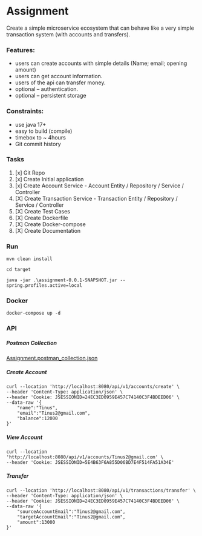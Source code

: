 # Assignment
Create a simple microservice ecosystem that can behave like a very simple transaction system (with accounts and transfers).

### **Features:**

- users can create accounts with simple details (Name; email; opening amount)
- users can get account information.
- users of the api can transfer money.
- optional – authentication.
- optional – persistent storage

### **Constraints:**

- use java 17+
- easy to build (compile)
- timebox to ~ 4hours
- Git commit history


### **Tasks**
1. [x] Git Repo
2. [x] Create Initial application 
3. [x] Create Account Service - Account Entity / Repository / Service / Controller
4. [X] Create Transaction Service - Transaction Entity / Repository / Service / Controller
5. [X] Create Test Cases
6. [X] Create Dockerfile
7. [X] Create Docker-compose
8. [X] Create Documentation


### **Run**
```mvn clean install```

```cd target```

```java -jar .\assignment-0.0.1-SNAPSHOT.jar --spring.profiles.active=local```


### **Docker**
```docker-compose up -d```

### **API**
##### Postman Collection
[Assignment.postman_collection.json](Assignment.postman_collection.json)

##### Create Account
```
curl --location 'http://localhost:8080/api/v1/accounts/create' \
--header 'Content-Type: application/json' \
--header 'Cookie: JSESSIONID=24EC3ED0959E457C74140C3F4BDEED06' \
--data-raw '{
    "name":"Tinus",
    "email":"Tinus2@gmail.com",
    "balance":12000
}'
```

##### View Account
```
curl --location 'http://localhost:8080/api/v1/accounts/Tinus2@gmail.com' \
--header 'Cookie: JSESSIONID=5E4B63F6A855D06BD7E4F514FA51A34E'
```

##### Transfer 
```
curl --location 'http://localhost:8080/api/v1/transactions/transfer' \
--header 'Content-Type: application/json' \
--header 'Cookie: JSESSIONID=24EC3ED0959E457C74140C3F4BDEED06' \
--data-raw '{
    "sourceAccountEmail":"Tinus2@gmail.com",
    "targetAccountEmail":"Tinus2@gmail.com",
    "amount":13000
}'
```
